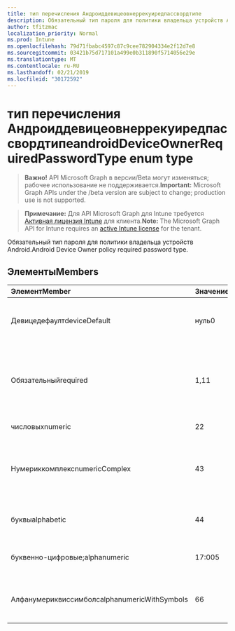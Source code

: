 ```yaml
---
title: тип перечисления Андроиддевицеовнеррекуиредпассвордтипе
description: Обязательный тип пароля для политики владельца устройств Android.
author: tfitzmac
localization_priority: Normal
ms.prod: Intune
ms.openlocfilehash: 79d71fbabc4597c87c9cee782904334e2f12d7e8
ms.sourcegitcommit: 03421b75d717101a499e0b311890f5714056e29e
ms.translationtype: MT
ms.contentlocale: ru-RU
ms.lasthandoff: 02/21/2019
ms.locfileid: "30172592"
---
```

# <a name="androiddeviceownerrequiredpasswordtype-enum-type"></a><span data-ttu-id="e6ff4-103">тип перечисления Андроиддевицеовнеррекуиредпассвордтипе</span><span class="sxs-lookup"><span data-stu-id="e6ff4-103">androidDeviceOwnerRequiredPasswordType enum type</span></span>

> <span data-ttu-id="e6ff4-104">**Важно!** API Microsoft Graph в версии/Beta могут изменяться; рабочее использование не поддерживается.</span><span class="sxs-lookup"><span data-stu-id="e6ff4-104">**Important:** Microsoft Graph APIs under the /beta version are subject to change; production use is not supported.</span></span>

> <span data-ttu-id="e6ff4-105">**Примечание:** Для API Microsoft Graph для Intune требуется [Активная лицензия Intune](https://go.microsoft.com/fwlink/?linkid=839381) для клиента.</span><span class="sxs-lookup"><span data-stu-id="e6ff4-105">**Note:** The Microsoft Graph API for Intune requires an [active Intune license](https://go.microsoft.com/fwlink/?linkid=839381) for the tenant.</span></span>

<span data-ttu-id="e6ff4-106">Обязательный тип пароля для политики владельца устройств Android.</span><span class="sxs-lookup"><span data-stu-id="e6ff4-106">Android Device Owner policy required password type.</span></span>

## <a name="members"></a><span data-ttu-id="e6ff4-107">Элементы</span><span class="sxs-lookup"><span data-stu-id="e6ff4-107">Members</span></span>
|<span data-ttu-id="e6ff4-108">Элемент</span><span class="sxs-lookup"><span data-stu-id="e6ff4-108">Member</span></span>|<span data-ttu-id="e6ff4-109">Значение</span><span class="sxs-lookup"><span data-stu-id="e6ff4-109">Value</span></span>|<span data-ttu-id="e6ff4-110">Описание</span><span class="sxs-lookup"><span data-stu-id="e6ff4-110">Description</span></span>|
|:---|:---|:---|
|<span data-ttu-id="e6ff4-111">Девицедефаулт</span><span class="sxs-lookup"><span data-stu-id="e6ff4-111">deviceDefault</span></span>|<span data-ttu-id="e6ff4-112">нуль</span><span class="sxs-lookup"><span data-stu-id="e6ff4-112">0</span></span>|<span data-ttu-id="e6ff4-113">Значение по умолчанию для устройства, без намерения.</span><span class="sxs-lookup"><span data-stu-id="e6ff4-113">Device default value, no intent.</span></span>|
|<span data-ttu-id="e6ff4-114">Обязательный</span><span class="sxs-lookup"><span data-stu-id="e6ff4-114">required</span></span>|<span data-ttu-id="e6ff4-115">1,1</span><span class="sxs-lookup"><span data-stu-id="e6ff4-115">1</span></span>|<span data-ttu-id="e6ff4-116">Должен быть задан пароль, но не существует ограничений на тип.</span><span class="sxs-lookup"><span data-stu-id="e6ff4-116">There must be a password set, but there are no restrictions on type.</span></span>|
|<span data-ttu-id="e6ff4-117">числовых</span><span class="sxs-lookup"><span data-stu-id="e6ff4-117">numeric</span></span>|<span data-ttu-id="e6ff4-118">2</span><span class="sxs-lookup"><span data-stu-id="e6ff4-118">2</span></span>|<span data-ttu-id="e6ff4-119">По крайней мере число цифр.</span><span class="sxs-lookup"><span data-stu-id="e6ff4-119">At least numeric.</span></span>|
|<span data-ttu-id="e6ff4-120">Нумериккомплекс</span><span class="sxs-lookup"><span data-stu-id="e6ff4-120">numericComplex</span></span>|<span data-ttu-id="e6ff4-121">4</span><span class="sxs-lookup"><span data-stu-id="e6ff4-121">3</span></span>|<span data-ttu-id="e6ff4-122">По крайней мере цифры без повторяющихся или упорядоченных последовательностей.</span><span class="sxs-lookup"><span data-stu-id="e6ff4-122">At least numeric with no repeating or ordered sequences.</span></span>|
|<span data-ttu-id="e6ff4-123">буквы</span><span class="sxs-lookup"><span data-stu-id="e6ff4-123">alphabetic</span></span>|<span data-ttu-id="e6ff4-124">4</span><span class="sxs-lookup"><span data-stu-id="e6ff4-124">4</span></span>|<span data-ttu-id="e6ff4-125">По крайней мере буквенно — пароль.</span><span class="sxs-lookup"><span data-stu-id="e6ff4-125">At least alphabetic password.</span></span>|
|<span data-ttu-id="e6ff4-126">буквенно-цифровые;</span><span class="sxs-lookup"><span data-stu-id="e6ff4-126">alphanumeric</span></span>|<span data-ttu-id="e6ff4-127">17:00</span><span class="sxs-lookup"><span data-stu-id="e6ff4-127">5</span></span>|<span data-ttu-id="e6ff4-128">По крайней мере буквенно-цифровые пароли</span><span class="sxs-lookup"><span data-stu-id="e6ff4-128">At least alphanumeric password</span></span>|
|<span data-ttu-id="e6ff4-129">Алфанумериквиссимболс</span><span class="sxs-lookup"><span data-stu-id="e6ff4-129">alphanumericWithSymbols</span></span>|<span data-ttu-id="e6ff4-130">6</span><span class="sxs-lookup"><span data-stu-id="e6ff4-130">6</span></span>|<span data-ttu-id="e6ff4-131">По крайней мере буквенно-цифровые символы.</span><span class="sxs-lookup"><span data-stu-id="e6ff4-131">At least alphanumeric with symbols.</span></span>|





